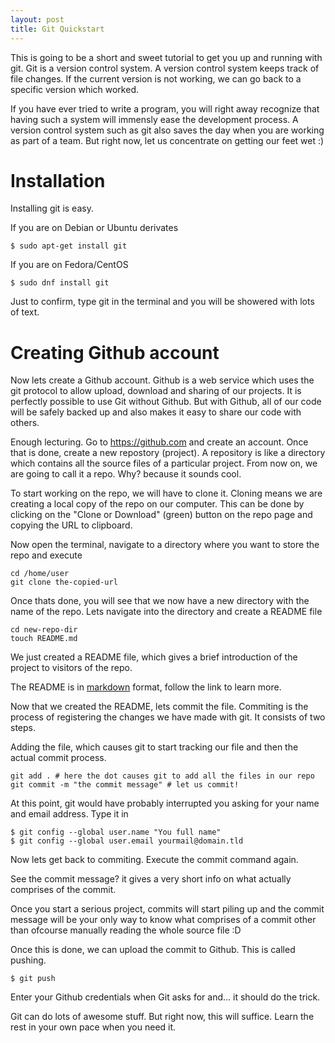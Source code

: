 ```yaml
---
layout: post
title: Git Quickstart 
---
```


This is going to be a short and sweet tutorial to get you up and running with
git. Git is a version control system. A version control system keeps track of
file changes. If the current version is not working, we can go back to a
specific version which worked.

If you have ever tried to write a program, you will right away recognize that
having such a system will immensly ease the development process. A version
control system such as git also saves the day when you are working as part of
a team. But right now, let us concentrate on getting our feet wet :)

# Installation
Installing git is easy.

If you are on Debian or Ubuntu derivates

    $ sudo apt-get install git

If you are on Fedora/CentOS

    $ sudo dnf install git

Just to confirm, type git in the terminal and you will be showered with lots
of text.

# Creating Github account
Now lets create a Github account. Github is a web service which uses the git
protocol to allow upload, download and sharing of our projects. It is perfectly
possible to use Git without Github. But with Github, all of our code will be
safely backed up and also makes it easy to share our code with others.

Enough lecturing. Go to https://github.com and create an account. Once that
is done, create a new repostory (project). A repository is like a directory
which contains all the source files of a particular project. From now on, we
are going to call it a repo. Why? because it sounds cool.

To start working on the repo, we will have to clone it. Cloning means we are
creating a local copy of the repo on our computer. This can be done by clicking
on the "Clone or Download" (green) button on the repo page and copying the URL
to clipboard.

Now open the terminal, navigate to a directory where you want to store the
repo and execute

    cd /home/user
    git clone the-copied-url

Once thats done, you will see that we now have a new directory with the name
of the repo. Lets navigate into the directory and create a README file

    cd new-repo-dir
    touch README.md

We just created a README file, which gives a brief introduction of the project
to visitors of the repo.

The README is in [markdown](https://daringfireball.net/projects/markdown/syntax)
format, follow the link to learn more.

Now that we created the README, lets commit the file. Commiting is the process
of registering the changes we have made with git. It consists of two steps.

Adding the file, which causes git to start tracking our file and then the
actual commit process.

    git add . # here the dot causes git to add all the files in our repo
    git commit -m "the commit message" # let us commit!

At this point, git would have probably interrupted you asking for your name
and email address. Type it in

    $ git config --global user.name "You full name"
    $ git config --global user.email yourmail@domain.tld

Now lets get back to commiting. Execute the commit command again.

See the commit message? it gives a very short info on what actually comprises
of the commit.

Once you start a serious project, commits will start piling up and the commit
message will be your only way to know what comprises of a commit other than
ofcourse manually reading the whole source file :D

Once this is done, we can upload the commit to Github. This is called pushing.

    $ git push

Enter your Github credentials when Git asks for and... it should do the trick.

Git can do lots of awesome stuff. But right now, this will suffice. Learn the
rest in your own pace when you need it.

